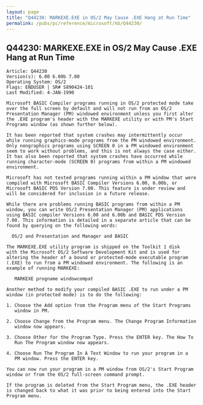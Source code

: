 ```yaml
---
layout: page
title: "Q44230: MARKEXE.EXE in OS/2 May Cause .EXE Hang at Run Time"
permalink: /pubs/pc/reference/microsoft/kb/Q44230/
---
```


## Q44230: MARKEXE.EXE in OS/2 May Cause .EXE Hang at Run Time

	Article: Q44230
	Version(s): 6.00 6.00b 7.00
	Operating System: OS/2
	Flags: ENDUSER | SR# S890424-101
	Last Modified: 4-JAN-1990
	
	Microsoft BASIC Compiler programs running in OS/2 protected mode take
	over the full screen by default and will not run from an OS/2
	Presentation Manager (PM) windowed environment unless you first alter
	the .EXE program's header with the MARKEXE utility or with PM's Start
	Programs window (as shown further below).
	
	It has been reported that system crashes may intermittently occur
	while running graphics-mode programs from the PM windowed environment.
	Only nongraphics programs using SCREEN 0 in a PM windowed environment
	seem to work without problems, and this is not always the case either.
	It has also been reported that system crashes have occurred while
	running character-mode (SCREEN 0) programs from within a PM windowed
	environment.
	
	Microsoft has not tested programs running within a PM window that were
	compiled with Microsoft BASIC Compiler Versions 6.00, 6.00b, or
	Microsoft BASIC PDS Version 7.00. This feature is under review and
	will be considered for inclusion in a future release.
	
	While there are problems running BASIC programs from within a PM
	window, you can write OS/2 Presentation Manager (PM) applications
	using BASIC compiler Versions 6.00 and 6.00b and BASIC PDS Version
	7.00. This information is detailed in a separate article that can be
	found by querying on the following words:
	
	  OS/2 and Presentation and Manager and BASIC
	
	The MARKEXE.EXE utility program is shipped on the Toolkit 1 disk
	with the Microsoft OS/2 Software Development Kit and is used for
	altering the header of a bound or protected-mode executable program
	(.EXE) to run from a PM windowed environment. The following is an
	example of running MARKEXE:
	
	   MARKEXE progname windowcompat
	
	Another method to modify your compiled BASIC .EXE to run under a PM
	window (in protected mode) is to do the following:
	
	1. Choose the Add option from the Program menu of the Start Programs
	   window in PM.
	
	2. Choose Change from the Program menu. The Change Program Information
	   window now appears.
	
	3. Choose Other for the Program Type. Press the ENTER key. The How To
	   Run The Program window now appears.
	
	4. Choose Run The Program In A Text Window to run your program in a
	   PM window. Press the ENTER key.
	
	You can now run your program in a PM window from OS/2's Start Program
	window or from the OS/2 full-screen command prompt.
	
	If the program is deleted from the Start Program menu, the .EXE header
	is changed back to what it was prior to being entered into the Start
	Program menu.
